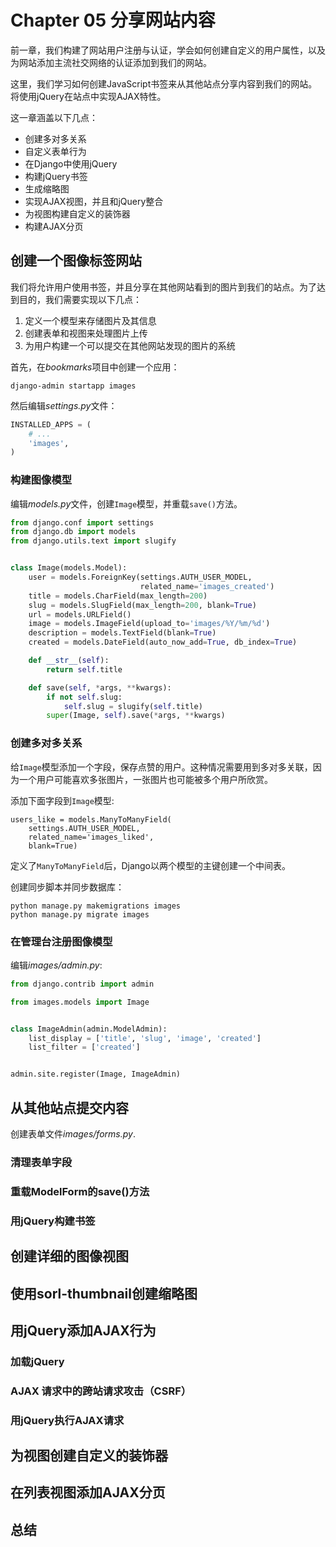 # Chapter 05 分享网站内容
前一章，我们构建了网站用户注册与认证，学会如何创建自定义的用户属性，以及为网站添加主流社交网络的认证添加到我们的网站。

这里，我们学习如何创建JavaScript书签来从其他站点分享内容到我们的网站。将使用jQuery在站点中实现AJAX特性。

这一章涵盖以下几点：
- 创建多对多关系
- 自定义表单行为
- 在Django中使用jQuery
- 构建jQuery书签
- 生成缩略图
- 实现AJAX视图，并且和jQuery整合
- 为视图构建自定义的装饰器
- 构建AJAX分页


## 创建一个图像标签网站

我们将允许用户使用书签，并且分享在其他网站看到的图片到我们的站点。为了达到目的，我们需要实现以下几点：
1. 定义一个模型来存储图片及其信息
1. 创建表单和视图来处理图片上传
1. 为用户构建一个可以提交在其他网站发现的图片的系统

首先，在*bookmarks*项目中创建一个应用：
```
django-admin startapp images
```

然后编辑*settings.py*文件：
```python
INSTALLED_APPS = (
	# ...
	'images',
)
```

### 构建图像模型
编辑*models.py*文件，创建`Image`模型，并重载`save()`方法。
```python
from django.conf import settings
from django.db import models
from django.utils.text import slugify


class Image(models.Model):
    user = models.ForeignKey(settings.AUTH_USER_MODEL,
                             related_name='images_created')
    title = models.CharField(max_length=200)
    slug = models.SlugField(max_length=200, blank=True)
    url = models.URLField()
    image = models.ImageField(upload_to='images/%Y/%m/%d')
    description = models.TextField(blank=True)
    created = models.DateField(auto_now_add=True, db_index=True)

    def __str__(self):
        return self.title

    def save(self, *args, **kwargs):
        if not self.slug:
            self.slug = slugify(self.title)
        super(Image, self).save(*args, **kwargs)
```

### 创建多对多关系
给`Image`模型添加一个字段，保存点赞的用户。这种情况需要用到多对多关联，因为一个用户可能喜欢多张图片，一张图片也可能被多个用户所欣赏。

添加下面字段到`Image`模型:
```pypthon
users_like = models.ManyToManyField(
	settings.AUTH_USER_MODEL,
	related_name='images_liked',
	blank=True)
```

定义了`ManyToManyField`后，Django以两个模型的主键创建一个中间表。

创建同步脚本并同步数据库：
```
python manage.py makemigrations images
python manage.py migrate images
```

### 在管理台注册图像模型
编辑*images/admin.py*:
```python
from django.contrib import admin

from images.models import Image


class ImageAdmin(admin.ModelAdmin):
    list_display = ['title', 'slug', 'image', 'created']
    list_filter = ['created']


admin.site.register(Image, ImageAdmin)
```

## 从其他站点提交内容
创建表单文件*images/forms.py*.
### 清理表单字段
### 重载ModelForm的save()方法
### 用jQuery构建书签

## 创建详细的图像视图
## 使用sorl-thumbnail创建缩略图
## 用jQuery添加AJAX行为
### 加载jQuery
### AJAX 请求中的跨站请求攻击（CSRF）
### 用jQuery执行AJAX请求
## 为视图创建自定义的装饰器
## 在列表视图添加AJAX分页
## 总结
